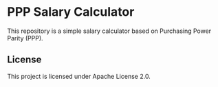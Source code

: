 # PPP Salary Calculator

This repository is a simple salary calculator based on Purchasing Power Parity (PPP).

## License

This project is licensed under Apache License 2.0.
